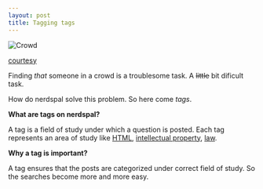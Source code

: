 ```yaml
---
layout: post
title: Tagging tags
---
```


![Crowd](http://m.memegen.com/f598r2.jpg)

[courtesy](http://www.memegen.com/meme/f598r2)

Finding *that* someone in a crowd is a troublesome task. A ~~little~~  bit dificult task.

How do nerdspal solve this problem. So here come *tags*. 

**What are tags on nerdspal?**

A tag is a field of study under which a question is posted. Each tag represents an area of study like [HTML](https://nerdspal.com/Questions/Tagged?field=HTML), [intellectual property](https://nerdspal.com/Questions/Tagged?field=Intellectual%20property), [law](https://nerdspal.com/Questions/Tagged?field=Law).

**Why a tag is important?**

A tag ensures that the posts are categorized under correct field of study. So the searches become more and more easy.
